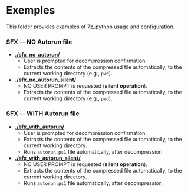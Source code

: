 # Exemples

This folder provides examples of 7z_python usage and configuration.

### SFX -- NO Autorun file

- **[./sfx_no_autorun/](./sfx_no_autorun/)**
  - User is prompted for decompression confirmation.
  - Extracts the contents of the compressed file automatically, to the current working directory (e.g., `pwd`).
- **[./sfx_no_autorun_silent/](./sfx_no_autorun_silent/)**
  - NO USER PROMPT is requested (**silent operation**).
  - Extracts the contents of the compressed file automatically, to the current working directory (e.g., `pwd`).

### SFX -- WITH Autorun file
- **[./sfx_with_autorun/](./sfx_with_autorun/)**
  - User is prompted for decompression confirmation.
  - Extracts the contents of the compressed file automatically, to the current working directory.
  - Runs ``autorun.ps1`` file automatically, after decompression
- **[./sfx_with_autorun_silent/](./sfx_with_autorun_silent/)**
  - NO USER PROMPT is requested (**silent operation**).
  - Extracts the contents of the compressed file automatically, to the current working directory.
  - Runs ``autorun.ps1`` file automatically, after decompression